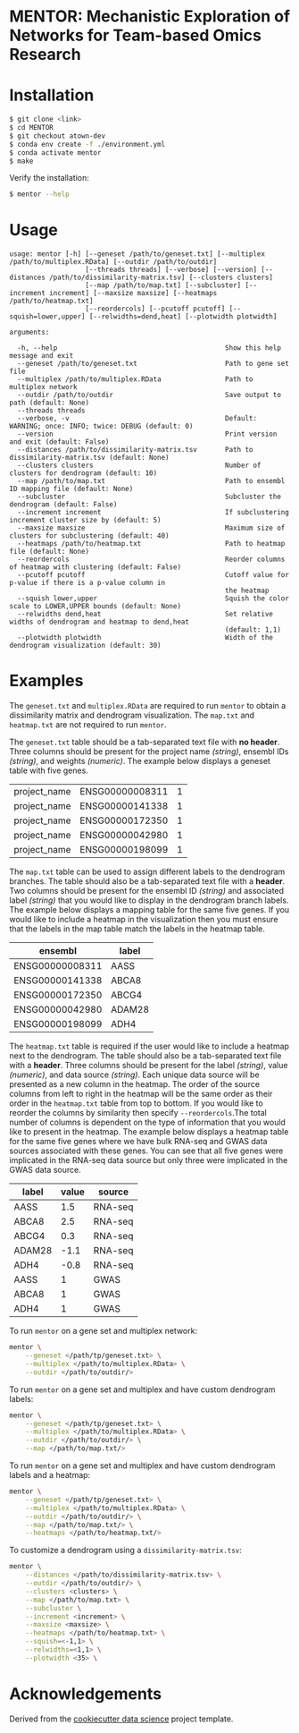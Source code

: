 **MENTOR**: **M**echanistic **E**xploration of **N**etworks for **T**eam-based **O**mics **R**esearch
=======================

Installation
============

```sh
$ git clone <link>
$ cd MENTOR
$ git checkout atown-dev
$ conda env create -f ./environment.yml
$ conda activate mentor
$ make
```

Verify the installation:

```sh
$ mentor --help
```


Usage
=====

```
usage: mentor [-h] [--geneset /path/to/geneset.txt] [--multiplex /path/to/multiplex.RData] [--outdir /path/to/outdir]
                   [--threads threads] [--verbose] [--version] [--distances /path/to/dissimilarity-matrix.tsv] [--clusters clusters]
                   [--map /path/to/map.txt] [--subcluster] [--increment increment] [--maxsize maxsize] [--heatmaps /path/to/heatmap.txt]
                   [--reordercols] [--pcutoff pcutoff] [--squish=lower,upper] [--relwidths=dend,heat] [--plotwidth plotwidth]

arguments:

  -h, --help                                          Show this help message and exit
  --geneset /path/to/geneset.txt                      Path to gene set file
  --multiplex /path/to/multiplex.RData                Path to multiplex network
  --outdir /path/to/outdir                            Save output to path (default: None)
  --threads threads                                    
  --verbose, -v                                       Default: WARNING; once: INFO; twice: DEBUG (default: 0)
  --version                                           Print version and exit (default: False)
  --distances /path/to/dissimilarity-matrix.tsv       Path to dissimilarity-matrix.tsv (default: None)
  --clusters clusters                                 Number of clusters for dendrogram (default: 10)
  --map /path/to/map.txt                              Path to ensembl ID mapping file (default: None)
  --subcluster                                        Subcluster the dendrogram (default: False)   
  --increment increment                               If subclustering increment cluster size by (default: 5)
  --maxsize maxsize                                   Maximum size of clusters for subclustering (default: 40)
  --heatmaps /path/to/heatmap.txt                     Path to heatmap file (default: None)
  --reordercols                                       Reorder columns of heatmap with clustering (default: False)
  --pcutoff pcutoff                                   Cutoff value for p-value if there is a p-value column in
                                                      the heatmap
  --squish lower,upper                                Squish the color scale to LOWER,UPPER bounds (default: None)
  --relwidths dend,heat                               Set relative widths of dendrogram and heatmap to dend,heat
                                                      (default: 1,1)
  --plotwidth plotwidth                               Width of the dendrogram visualization (default: 30)
```

Examples
========

The `geneset.txt` and `multiplex.RData` are required to run `mentor` to obtain a dissimilarity matrix and dendrogram visualization. The `map.txt` and `heatmap.txt` are not required to run `mentor`.

The `geneset.txt` table should be a tab-separated text file with **no header**. Three columns should be present for the project name *(string)*, ensembl IDs *(string)*, and weights *(numeric)*. The example below displays a geneset table with five genes. 

|              |                 |   |
| ------------ | --------------- | - |
| project_name | ENSG00000008311 | 1 |
| project_name | ENSG00000141338 | 1 |
| project_name | ENSG00000172350 | 1 |
| project_name | ENSG00000042980 | 1 |
| project_name | ENSG00000198099 | 1 |

The `map.txt` table can be used to assign different labels to the dendrogram branches. The table should also be a tab-separated text file with a **header**. Two columns should be present for the ensembl ID *(string)* and associated label *(string)* that you would like to display in the dendrogram branch labels. The example below displays a mapping table for the same five genes. If you would like to include a heatmap in the visualization then you must ensure that the labels in the map table match the labels in the heatmap table.

|     ensembl     |  label  |
| --------------- | ------- |
| ENSG00000008311 |   AASS  |
| ENSG00000141338 |  ABCA8  |
| ENSG00000172350 |  ABCG4  |
| ENSG00000042980 | ADAM28  |
| ENSG00000198099 |   ADH4  |

The `heatmap.txt` table is required if the user would like to include a heatmap next to the dendrogram. The table should also be a tab-separated text file with a **header**. Three columns should be present for the label *(string)*, value *(numeric)*, and data source *(string)*. Each unique data source will be presented as a new column in the heatmap. The order of the source columns from left to right in the heatmap will be the same order as their order in the `heatmap.txt` table from top to bottom. If you would like to reorder the columns by similarity then specify `--reordercols`.The total number of columns is dependent on the type of information that you would like to present in the heatmap. The example below displays a heatmap table for the same five genes where we have bulk RNA-seq and GWAS data sources associated with these genes. You can see that all five genes were implicated in the RNA-seq data source but only three were implicated in the GWAS data source.

|  label  |  value  |  source  |
| ------- | ------- | -------- |
|   AASS  |   1.5   |  RNA-seq |
|  ABCA8  |   2.5   |  RNA-seq |
|  ABCG4  |   0.3   |  RNA-seq |
| ADAM28  |   -1.1  |  RNA-seq |
|   ADH4  |   -0.8  |  RNA-seq |
|   AASS  |    1    |   GWAS   |
|  ABCA8  |    1    |   GWAS   |
|   ADH4  |    1    |   GWAS   |

To run `mentor` on a gene set and multiplex network:

```sh
mentor \
    --geneset </path/tp/geneset.txt> \
    --multiplex </path/to/multiplex.RData> \
    --outdir </path/to/outdir/>
```

To run `mentor` on a gene set and multiplex and have custom dendrogram labels:

```sh
mentor \
    --geneset </path/tp/geneset.txt> \
    --multiplex </path/to/multiplex.RData> \
    --outdir </path/to/outdir/> \
    --map </path/to/map.txt/>
```

To run `mentor` on a gene set and multiplex and have custom dendrogram labels and a heatmap:

```sh
mentor \
    --geneset </path/tp/geneset.txt> \
    --multiplex </path/to/multiplex.RData> \
    --outdir </path/to/outdir/> \
    --map </path/to/map.txt/> \
    --heatmaps </path/to/heatmap.txt/>
```

To customize a dendrogram using a `dissimilarity-matrix.tsv`: 

```sh
mentor \
    --distances </path/to/dissimilarity-matrix.tsv> \
    --outdir </path/to/outdir/> \
    --clusters <clusters> \
    --map </path/to/map.txt> \
    --subcluster \
    --increment <increment> \
    --maxsize <maxsize> \
    --heatmaps </path/to/heatmap.txt> \
    --squish=<-1,1> \
    --relwidths=<1,1> \
    --plotwidth <35> \
```

Acknowledgements
================

Derived from the [cookiecutter data science][] project template.


<!-- LINKS -->

[cookiecutter data science]: https://drivendata.github.io/cookiecutter-data-science/
[software_release_life_cycle]: https://en.wikipedia.org/wiki/Software_release_life_cycle

<!-- END -->
